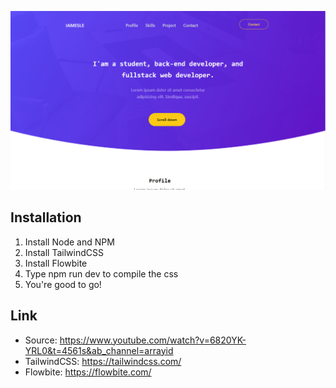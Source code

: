 ![Hero](public/img/screenshot1.png)

## Installation
1. Install Node and NPM
2. Install TailwindCSS
3. Install Flowbite
4. Type npm run dev to compile the css 
5. You're good to go!

## Link
- Source: https://www.youtube.com/watch?v=6820YK-YRL0&t=4561s&ab_channel=arrayid
- TailwindCSS: https://tailwindcss.com/
- Flowbite: https://flowbite.com/

